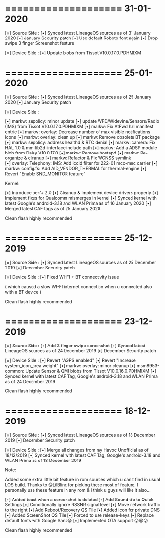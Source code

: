 ====================
    31-01-2020
====================
[×] Source Side :
[•] Synced latest LineageOS sources as of 31 January 2020
[•] January Security patch
[•] Use default Roboto font again
[•] Drop swipe 3 finger Screenshot feature

[×] Device Side :
[•] Update blobs from Tissot V10.0.17.0.PDHMIXM

====================
    25-01-2020
====================

[×] Source Side :
[•] Synced latest LineageOS sources as of 25 January 2020
[•] January Security patch

[×] Device Side :

[•] markw: sepolicy: minor update
[•] update WFD/Widevine/Sensors/Radio (IMS) from Tissot V10.0.17.0.PDHMIXM
[•] markw: Fix AtFwd hal manifest entrie
[•] markw: overlay: Decrease number of max visible notifications icons
[•] markw: overlay: clean up
[•] markw: Remove obsolete BT package
[•] markw: sepolicy: address healthd & RTC denial
[•] markw: camera: Fix HAL 1.0 & mm-lib2d-interface include path
[•] markw: Add a ADSP module blob from Daisy V10.0.17.0
[•] markw: Remove hostapd
[•] markw: Re-organize & cleanup
[•] markw: Refactor & Fix WCNSS symlink   
[•] overlay: Telephony: IMS: Add iccid filter for 222-01 mcc-mnc carrier
[•] markw: config.fs: Add AID_VENDOR_THERMAL for thermal-engine
[•] Revert "Enable SND_MONITOR feature"

Kernel:  

[•] Introduce perf+ 2.0
[•] Cleanup & implement device drivers properly
[•] Implement fixes for Qualcomm mismerges in kernel
[•] Synced kernel with latest Google's android-3.18 and WLAN Prima as of 16 January 2020
[•] Merged latest CAF tags as of 25 January 2020

Clean flash highly recommended

====================
    25-12-2019
====================

[×] Source Side :
[•] Synced latest LineageOS sources as of 25 December 2019
[•] December Security patch

[×] Device Side :
[•] Fixed WI-FI + BT connectivity issue

( which caused a slow WI-FI internet connection when u connected also with a BT device )

Clean flash highly recommended

====================
    23-12-2019
====================

[×] Source Side :
[•] Add 3 finger swipe screenshot
[•] Synced latest LineageOS sources as of 24 December 2019
[•] December Security patch

[×] Device Side :
[•] Revert "AGPS enabled"
[•] Revert "Increase system_icon_area weight"
[•] markw: overlay: minor cleanup
[•] msm8953-common: Update Sensor & QMI blobs from Tissot V10.0.16.0.PDHMIXM
[•] Synced kernel with latest CAF Tag, Google's android-3.18 and WLAN Prima as of 24 December 2019

Clean flash highly recommended

====================
    18-12-2019
====================

[×] Source Side :
[•] Synced latest LineageOS sources as of 18 December 2019
[•] December Security patch

[×] Device Side :
[•] Merge all changes from my Havoc Unofficial as of 18/12/2019
[•] Synced kernel with latest CAF Tag, Google's android-3.18 and WLAN Prima as of 18 December 2019

Note:

Added some extra little bit feature in rom sources which u can't find in usual LOS build. Thanks to @LilBlinx for picking these most of feature. I personally use these feature in any rom & i think u guys will like it also...

[•] Added toast when a screenshot is deleted
[•] Add Sound tile to Quick Settings
[•] Conditionally ignore RSSNR signal level
[•] Move network traffic to the right
[•] Add Reboot/Recovery QS Tile
[•] Added icon for private DNS
[•] Added ScreenShot QS Tile
[•] Forced to use release-keys
[•] Replace default fonts with Google Sans😁
[•] Implemented OTA support 😜😎😜

Clean flash highly recommended

